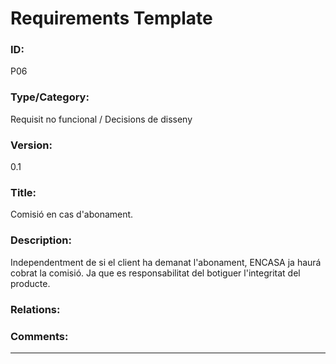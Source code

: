# Requirements Template
### ID: 
P06
### Type/Category: 
Requisit no funcional / Decisions de disseny  
### Version: 
0.1
### Title: 
Comisió en cas d'abonament.
### Description: 
Independentment de si el client ha demanat l'abonament, ENCASA ja haurá cobrat la comisió. Ja que es responsabilitat del botiguer l'integritat del producte.
### Relations: 
### Comments: 
---